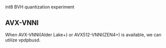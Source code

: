 ##

int8 BVH quantization experiment

## AVX-VNNI

When AVX-VNNI(Alder Lake+) or AVX512-VNNI(ZEN4+) is available, we can utilize vpdpbusd.



